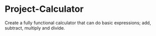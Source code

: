 # Project-Calculator
Create a fully functional calculator that can do basic expressions; add, subtract, multiply and divide.